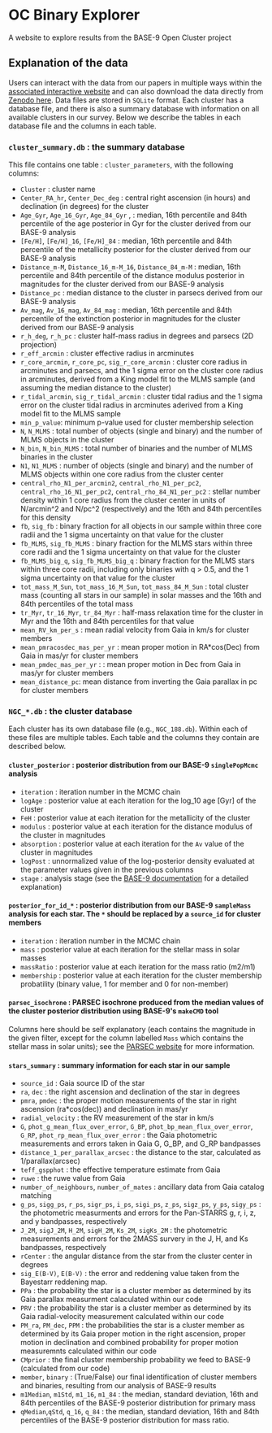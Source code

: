# OC Binary Explorer
A website to explore results from the BASE-9 Open Cluster project

## Explanation of the data

Users can interact with the data from our papers in multiple ways within the [associated interactive website](http://ocbinaryexplorer.ciera.northwestern.edu/) and can also download the data directly from [Zenodo here](https://zenodo.org/records/10080762).  Data files are stored in `SQLite` format.  Each cluster has a database file, and there is also a summary database with information on all available clusters in our survey. Below we describe the tables in each database file and the columns in each table. 

### `cluster_summary.db` : the summary database

This file contains one table : `cluster_parameters`, with the following columns:

- `Cluster` : cluster name
- `Center_RA_hr`, `Center_Dec_deg` : central right ascension (in hours) and declination (in degrees) for the cluster
- `Age_Gyr`, `Age_16_Gyr`, `Age_84_Gyr` ,  : median, 16th percentile and 84th percentile of the age posterior in Gyr for the cluster derived from our BASE-9 analysis
- `[Fe/H]`, `[Fe/H]_16`, `[Fe/H]_84` : median, 16th percentile and 84th percentile of the metallicity posterior for the cluster derived from our BASE-9 analysis 
- `Distance_m-M`, `Distance_16_m-M_16`, `Distance_84_m-M` : median, 16th percentile and 84th percentile of the distance modulus posterior in magnitudes for the cluster derived from our BASE-9 analysis 
- `Distance_pc` : median distance to the cluster in parsecs derived from our BASE-9 analysis
- `Av_mag`, `Av_16_mag`, `Av_84_mag` : median, 16th percentile and 84th percentile of the extinction posterior in magnitudes for the cluster derived from our BASE-9 analysis 
- `r_h_deg`, `r_h_pc`  : cluster half-mass radius in degrees and parsecs (2D projection)
- `r_eff_arcmin` :  cluster effective radius in arcminutes
- `r_core_arcmin`, `r_core_pc`,  `sig_r_core_arcmin` : cluster core radius in arcminutes and parsecs, and the 1 sigma error on the cluster core radius in arcminutes,  derived from a King model fit to the MLMS sample (and assuming the median distance to the cluster)
- `r_tidal_arcmin`, `sig_r_tidal_arcmin` : cluster tidal radius and the 1 sigma error on the cluster tidal radius in arcminutes aderived from a King model fit to the MLMS sample
- `min_p_value`: minimum p-value used for cluster membership selection
- `N`, `N_MLMS` : total number of objects (single and binary) and the number of MLMS objects in the cluster
- `N_bin`, `N_bin_MLMS` : total number of binaries and the number of MLMS binaries in the cluster 
- `N1`, `N1_MLMS` : number of objects (single and binary) and the number of MLMS objects within one core radius from the cluster center  
- `central_rho_N1_per_arcmin2`, `central_rho_N1_per_pc2`, `central_rho_16_N1_per_pc2`, `central_rho_84_N1_per_pc2` : stellar number density within 1 core radius from the cluster center in units of N/arcmin^2 and N/pc^2 (respectively) and the 16th and 84th percentiles for this density
- `fb`,  `sig_fb` : binary fraction for all objects in our sample within three core radii and the 1 sigma uncertainty on that value for the cluster
- `fb_MLMS`, `sig_fb_MLMS` : binary fraction for the MLMS stars within three core radii and the 1 sigma uncertainty on that value for the cluster
- `fb_MLMS_big_q`, `sig_fb_MLMS_big_q` : binary fraction for the MLMS stars within three core radii, including only binaries with q > 0.5, and the 1 sigma uncertainty on that value for the cluster
- `tot_mass_M_Sun`, `tot_mass_16_M_Sun`, `tot_mass_84_M_Sun` : total cluster mass (counting all stars in our sample) in solar masses and the 16th and 84th percentiles of the total mass  
- `tr_Myr`, `tr_16_Myr`, `tr_84_Myr` : half-mass relaxation time for the cluster in Myr and the 16th and 84th percentiles for that value
- `mean_RV_km_per_s` : mean radial velocity from Gaia in km/s for cluster members
- `mean_pmracosdec_mas_per_yr` : mean proper motion in RA*cos(Dec) from Gaia in mas/yr for cluster members
- `mean_pmdec_mas_per_yr` : : mean proper motion in Dec from Gaia in mas/yr for cluster members
- `mean_distance_pc`: mean distance from inverting the Gaia parallax in pc for cluster members

### `NGC_*.db` : the cluster database

Each cluster has its own database file (e.g., `NGC_188.db`).  Within each of these files are multiple tables.  Each table and the columns they contain are described below.


#### `cluster_posterior` : posterior distribution from our BASE-9 `singlePopMcmc` analysis

- `iteration` : iteration number in the MCMC chain
- `logAge` : posterior value at each iteration for the log_10 age [Gyr] of the cluster
- `FeH` : posterior value at each iteration for the metallicity of the cluster
- `modulus` : posterior value at each iteration for the distance modulus of the cluster in magnitudes 
- `absorption` : posterior value at each iteration for the `Av` value of the cluster in magnitudes
- `logPost` : unnormalized value of the log-posterior density evaluated at the parameter values given in the previous columns 
- `stage` : analysis stage (see the [BASE-9 documentation](https://base-9.readthedocs.io/en/latest/) for a detailed explanation)


####  `posterior_for_id_*` : posterior distribution from our BASE-9 `sampleMass` analysis for each star.  The `*` should be replaced by a `source_id` for cluster members

- `iteration` : iteration number in the MCMC chain
- `mass` : posterior value at each iteration for the stellar mass in solar masses
- `massRatio` : posterior value at each iteration for the mass ratio (m2/m1)
- `membership` : posterior value at each iteration for the cluster membership probatility (binary value, 1 for member and 0 for non-member)

#### `parsec_isochrone` : PARSEC isochrone produced from the median values of the cluster posterior distribution using BASE-9's `makeCMD` tool

Columns here should be self explanatory (each contains the magnitude in the given filter, except for the column labelled `Mass` which contains the stellar mass in solar units); see the [PARSEC website](http://stev.oapd.inaf.it/cgi-bin/cmd) for more information. 

#### `stars_summary` : summary information for each star in our sample 

- `source_id` : Gaia source ID of the star
- `ra`, `dec` : the right ascension and declination of the star in degrees
- `pmra`, `pmdec` : the proper motion measurements of the star in right ascension (ra*cos(dec)) and declination in mas/yr
- `radial_velocity` : the RV measurement of the star in km/s
- `G`, `phot_g_mean_flux_over_error`, `G_BP`, `phot_bp_mean_flux_over_error`, `G_RP`, `phot_rp_mean_flux_over_error` : the Gaia photometric measurements and errors taken in Gaia G, G_BP, and G_RP bandpasses
- `distance_1_per_parallax_arcsec` : the distance to the star, calculated as 1/parallax(arcsec) 
- `teff_gspphot` :  the effective temperature estimate from Gaia 
- `ruwe` : the ruwe value from Gaia
- `number_of_neighbours`, `number_of_mates` : ancillary data from Gaia catalog matching 
- `g_ps`, `sigg_ps`, `r_ps`, `sigr_ps`, `i_ps`, `sigi_ps`, `z_ps`, `sigz_ps`, `y_ps`,  `sigy_ps` : the photometric measurments and errors for the Pan-STARRS g, r, i, z, and y bandpasses, respectively
- `J_2M`, `sigJ_2M`, `H_2M`, `sigH_2M`, `Ks_2M`, `sigKs_2M` : the photometric measurements and errors for the 2MASS survery in the J, H, and Ks bandpasses, respectively
- `rCenter` : the angular distance from the star from the cluster center in degrees
- `sig_E(B-V)`,  `E(B-V)` : the error and reddening value taken from the Bayestarr reddening map. 
- `PPa` : the probability the star is a cluster member as determined by its Gaia parallax measurment calaculated within our code
- `PRV` : the probability the star is a cluster member as determined by its Gaia radial-velocity measurement calculated within our code
-  `PM_ra`, `PM_dec`, `PPM` :  the probabilities the star is a cluster member as determined by its Gaia proper motion in the right ascension, proper motion in declination and combined probability for proper motion measuremnts calculated within our code
- `CMprior` : the final cluster membership probability we feed to BASE-9 (calculated from our code)
- `member`, `binary` : (True/False) our final identification of cluster members and binaries, resulting from our analysis of BASE-9 results  
- `m1Median`, `m1Std`, `m1_16`, `m1_84` : the median, standard deviation, 16th and 84th percentiles of the BASE-9 posterior distribution for primary mass 
- `qMedian`,`qStd`, `q_16`, `q_84` : the median, standard deviation, 16th and 84th percentiles of the BASE-9 posterior distribution for mass ratio.

